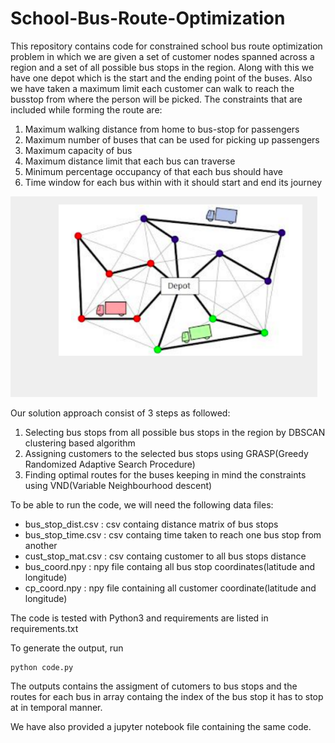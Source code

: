 # School-Bus-Route-Optimization

This repository contains code for constrained school bus route optimization problem in which we are given a set of customer nodes spanned across a region and a set of all possible bus stops in the region. Along with this we have one depot which is the start and the ending point of the buses. Also we have taken a maximum limit each customer can walk to reach the busstop from where the person will be picked. The constraints that are included while forming the route are:
1. Maximum walking distance from home to bus-stop for passengers
2. Maximum number of buses that can be used for picking up passengers
3. Maximum capacity of bus
4. Maximum distance limit that each bus can traverse
5. Minimum percentage occupancy of that each bus should have
6. Time window for each bus within with it should start and end its journey

<img src = "teaser.png">

Our solution approach consist of 3 steps as followed:
1. Selecting bus stops from all possible bus stops in the region by DBSCAN clustering based algorithm
2. Assigning customers to the selected bus stops using GRASP(Greedy Randomized Adaptive Search Procedure)
3. Finding optimal routes for the buses keeping in mind the constraints using VND(Variable Neighbourhood descent)

To be able to run the code, we will need the following data files:
* bus_stop_dist.csv : csv containg distance matrix of bus stops
* bus_stop_time.csv : csv containg time taken to reach one bus stop from another
* cust_stop_mat.csv : csv containg customer to all bus stops distance 
* bus_coord.npy : npy file containg all bus stop coordinates(latitude and longitude)
* cp_coord.npy : npy file containing all customer coordinate(latitude and longitude)

The code is tested with Python3 and requirements are listed in requirements.txt

To generate the output, run
```
python code.py
```

The outputs contains the assigment of cutomers to bus stops and the routes for each bus in array containg the index of the bus stop it has to stop at in temporal manner.

We have also provided a jupyter notebook file containing the same code. 